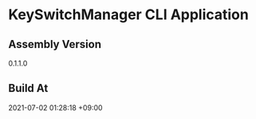 KeySwitchManager CLI Application
==============================

## Assembly Version

0.1.1.0

## Build At

2021-07-02 01:28:18 +09:00
